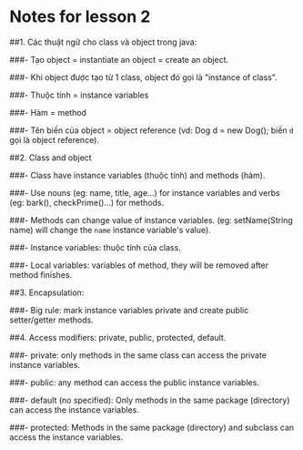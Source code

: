 # Notes for lesson 2

##1. Các thuật ngữ cho class và object trong java:

###- Tạo object = instantiate an object = create an object.

###- Khi object được tạo từ 1 class, object đó gọi là "instance of class".

###- Thuộc tính = instance variables

###- Hàm = method

###- Tên biến của object = object reference (vd: Dog d = new Dog(); biến ```d``` gọi là object reference).

##2. Class and object

###- Class have instance variables (thuộc tính) and methods (hàm).

###- Use nouns (eg: name, title, age...) for instance variables and verbs (eg: bark(), checkPrime()...) for methods.

###- Methods can change value of instance variables. (eg: setName(String name) will change the ```name``` instance variable's value).

###- Instance variables: thuộc tính của class.

###- Local variables: variables of method, they will be removed after method finishes.

##3. Encapsulation:

###- Big rule: mark instance variables private and create public setter/getter methods.

##4. Access modifiers: private, public, protected, default.

###- private: only methods in the same class can access the private instance variables.

###- public: any method can access the public instance variables.

###- default (no specified): Only methods in the same package (directory) can access the instance variables.

###- protected: Methods in the same package (directory) and subclass can access the instance variables.



